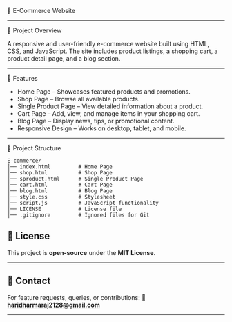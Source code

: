 🛒 E-Commerce Website

---

📌 Project Overview

A responsive and user-friendly e-commerce website built using HTML, CSS, and JavaScript. The site includes product listings, a shopping cart, a product detail page, and a blog section.

---

🚀 Features

* Home Page – Showcases featured products and promotions.
* Shop Page – Browse all available products.
* Single Product Page – View detailed information about a product.
* Cart Page – Add, view, and manage items in your shopping cart.
* Blog Page – Display news, tips, or promotional content.
* Responsive Design – Works on desktop, tablet, and mobile.

---

📂 Project Structure

```
E-commerce/
│── index.html         # Home Page
│── shop.html          # Shop Page
│── sproduct.html      # Single Product Page
│── cart.html          # Cart Page
│── blog.html          # Blog Page
│── style.css          # Stylesheet
│── script.js          # JavaScript functionality
│── LICENSE            # License file
│── .gitignore         # Ignored files for Git

```

## 📜 License

This project is **open-source** under the **MIT License**.

---

## 📩 Contact

For feature requests, queries, or contributions:
📧 **[haridharmaraj2128@gmail.com](mailto:haridharmaraj2128@gmail.com)**

---

